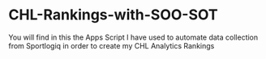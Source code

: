 # CHL-Rankings-with-SOO-SOT
You will find in this the Apps Script I have used to automate data collection from Sportlogiq in order to create my CHL Analytics Rankings
